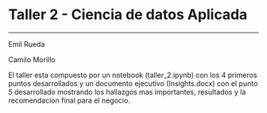 # Taller 2 - Ciencia de datos Aplicada

---

Emil Rueda

Camilo Morillo



El taller esta compuesto por un notebook (taller_2.ipynb) con los 4 primeros puntos desarrollados y un documento ejecutivo (Insights.docx) con el punto 5 desarrollado mostrando los hallazgos mas importantes, resultados y la recomendacion final para el negocio.

